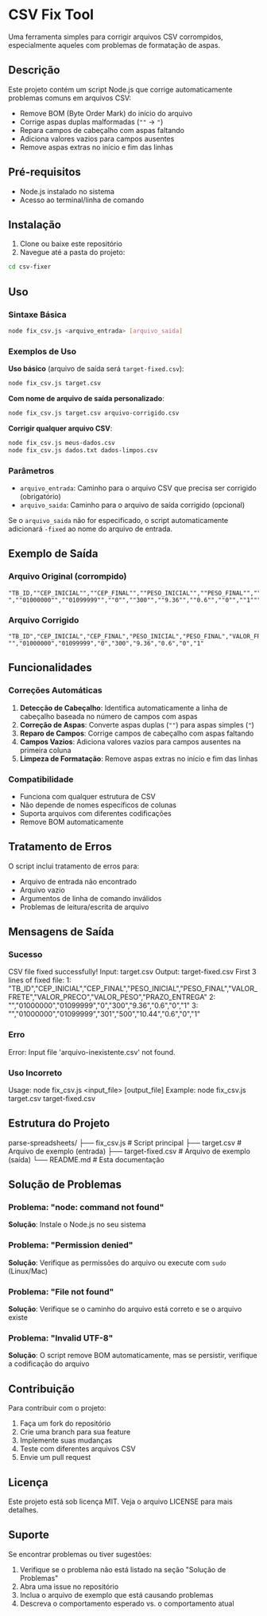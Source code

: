 # CSV Fix Tool

Uma ferramenta simples para corrigir arquivos CSV corrompidos, especialmente aqueles com problemas de formatação de aspas.

## Descrição

Este projeto contém um script Node.js que corrige automaticamente problemas comuns em arquivos CSV:

- Remove BOM (Byte Order Mark) do início do arquivo
- Corrige aspas duplas malformadas (`""` → `"`)
- Repara campos de cabeçalho com aspas faltando
- Adiciona valores vazios para campos ausentes
- Remove aspas extras no início e fim das linhas

## Pré-requisitos

- Node.js instalado no sistema
- Acesso ao terminal/linha de comando

## Instalação

1. Clone ou baixe este repositório
2. Navegue até a pasta do projeto:

```bash
cd csv-fixer
```

## Uso

### Sintaxe Básica

```bash
node fix_csv.js <arquivo_entrada> [arquivo_saida]
```

### Exemplos de Uso

**Uso básico** (arquivo de saída será `target-fixed.csv`):

```bash
node fix_csv.js target.csv
```

**Com nome de arquivo de saída personalizado**:

```bash
node fix_csv.js target.csv arquivo-corrigido.csv
```

**Corrigir qualquer arquivo CSV**:

```bash
node fix_csv.js meus-dados.csv
node fix_csv.js dados.txt dados-limpos.csv
```

### Parâmetros

- `arquivo_entrada`: Caminho para o arquivo CSV que precisa ser corrigido (obrigatório)
- `arquivo_saida`: Caminho para o arquivo de saída corrigido (opcional)

Se o `arquivo_saida` não for especificado, o script automaticamente adicionará `-fixed` ao nome do arquivo de entrada.

## Exemplo de Saída

### Arquivo Original (corrompido)

```csv
"TB_ID,""CEP_INICIAL"",""CEP_FINAL"",""PESO_INICIAL"",""PESO_FINAL"",""VALOR_FRETE"",""VALOR_PRECO"",""VALOR_PESO"",""PRAZO_ENTREGA"""
",""01000000"",""01099999"",""0"",""300"",""9.36"",""0.6"",""0"",""1"""
```

### Arquivo Corrigido

```csv
"TB_ID","CEP_INICIAL","CEP_FINAL","PESO_INICIAL","PESO_FINAL","VALOR_FRETE","VALOR_PRECO","VALOR_PESO","PRAZO_ENTREGA"
"","01000000","01099999","0","300","9.36","0.6","0","1"
```

## Funcionalidades

### Correções Automáticas

1. **Detecção de Cabeçalho**: Identifica automaticamente a linha de cabeçalho baseada no número de campos com aspas
2. **Correção de Aspas**: Converte aspas duplas (`""`) para aspas simples (`"`)
3. **Reparo de Campos**: Corrige campos de cabeçalho com aspas faltando
4. **Campos Vazios**: Adiciona valores vazios para campos ausentes na primeira coluna
5. **Limpeza de Formatação**: Remove aspas extras no início e fim das linhas

### Compatibilidade

- Funciona com qualquer estrutura de CSV
- Não depende de nomes específicos de colunas
- Suporta arquivos com diferentes codificações
- Remove BOM automaticamente

## Tratamento de Erros

O script inclui tratamento de erros para:

- Arquivo de entrada não encontrado
- Arquivo vazio
- Argumentos de linha de comando inválidos
- Problemas de leitura/escrita de arquivo

## Mensagens de Saída

### Sucesso

CSV file fixed successfully!
Input: target.csv
Output: target-fixed.csv
First 3 lines of fixed file:
1: "TB_ID","CEP_INICIAL","CEP_FINAL","PESO_INICIAL","PESO_FINAL","VALOR_FRETE","VALOR_PRECO","VALOR_PESO","PRAZO_ENTREGA"
2: "","01000000","01099999","0","300","9.36","0.6","0","1"
3: "","01000000","01099999","301","500","10.44","0.6","0","1"

### Erro

Error: Input file 'arquivo-inexistente.csv' not found.

### Uso Incorreto

Usage: node fix_csv.js <input_file> [output_file]
Example: node fix_csv.js target.csv target-fixed.csv

## Estrutura do Projeto

parse-spreadsheets/
├── fix_csv.js # Script principal
├── target.csv # Arquivo de exemplo (entrada)
├── target-fixed.csv # Arquivo de exemplo (saída)
└── README.md # Esta documentação

## Solução de Problemas

### Problema: "node: command not found"

**Solução**: Instale o Node.js no seu sistema

### Problema: "Permission denied"

**Solução**: Verifique as permissões do arquivo ou execute com `sudo` (Linux/Mac)

### Problema: "File not found"

**Solução**: Verifique se o caminho do arquivo está correto e se o arquivo existe

### Problema: "Invalid UTF-8"

**Solução**: O script remove BOM automaticamente, mas se persistir, verifique a codificação do arquivo

## Contribuição

Para contribuir com o projeto:

1. Faça um fork do repositório
2. Crie uma branch para sua feature
3. Implemente suas mudanças
4. Teste com diferentes arquivos CSV
5. Envie um pull request

## Licença

Este projeto está sob licença MIT. Veja o arquivo LICENSE para mais detalhes.

## Suporte

Se encontrar problemas ou tiver sugestões:

1. Verifique se o problema não está listado na seção "Solução de Problemas"
2. Abra uma issue no repositório
3. Inclua o arquivo de exemplo que está causando problemas
4. Descreva o comportamento esperado vs. o comportamento atual
